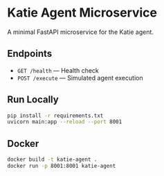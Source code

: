 # Katie Agent Microservice

A minimal FastAPI microservice for the Katie agent.

## Endpoints
- `GET /health` — Health check
- `POST /execute` — Simulated agent execution

## Run Locally
```bash
pip install -r requirements.txt
uvicorn main:app --reload --port 8001
```

## Docker
```bash
docker build -t katie-agent .
docker run -p 8001:8001 katie-agent
``` 
